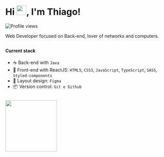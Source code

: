 <h1 align="left">Hi <img src="https://raw.githubusercontent.com/kaueMarques/kaueMarques/master/hi.gif" height="30px">, I'm Thiago!</h1> <p align="left"> <img src="https://komarev.com/ghpvc/?username=thiagoa-martins&color=yellow" alt="Profile views" /> </p>

Web Developer focused on Back-end, lover of networks and computers.

##

#### Current stack

- ☕ Back-end with `Java`
- 🎨 Front-end with ReactJS: `HTML5`, `CSS3`, `JavaScript`, `TypeScript`, `SASS`, `Styled-components`
- 🔨 Layout design: `Figma`
- 📦️ Version control: `Git e Github`

##



<div>
  <a href="https://github.com/thiagoa-martins/">
    <img height="160em" src="https://github-readme-stats.vercel.app/api/top-langs/?username=thiagoa-martins&layout=compact&&theme=merko"/>
  </a>
</div>
